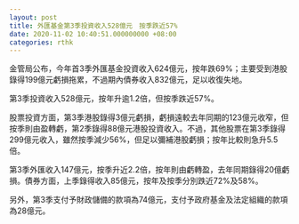 ```yaml
---
layout: post
title: 外匯基金第3季投資收入528億元　按季跌近57%
date: 2020-11-02 10:40:51.000000000 +08:00
categories: rthk
---
```


金管局公布，今年首3季外匯基金投資收入624億元，按年跌69%；主要受到港股錄得199億元虧損拖累，不過期內債券收入832億元，足以收復失地。

第3季投資收入528億元，按年升逾1.2倍，但按季跌近57%。

股票投資方面，第3季港股錄得3億元虧損，虧損遠較去年同期的123億元收窄，但按季則由盈轉虧，第2季錄得88億元港股投資收入。不過，其他股票在第3季錄得299億元收入，雖然按季減少56%，但足以彌補港股虧損；按年比較則急升5.5倍。

第3季外匯收入147億元，按季升近2.2倍，按年則由虧轉盈，去年同期錄得20億虧損。債券方面，上季錄得收入85億元，按年及按季分別跌近72%及58%。

另外，第3季支付予財政儲備的款項為74億元，支付予政府基金及法定組織的款項為28億元。
